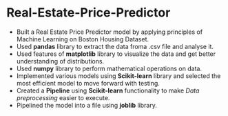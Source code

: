 # Real-Estate-Price-Predictor

- Built a Real Estate Price Predictor model by applying principles of Machine Learning on Boston Housing Dataset.
- Used **pandas** library to extract the data froma .csv file and analyse it.
- Used features of **matplotlib** library to visualize the data and get better understanding of distributions.
- Used **numpy** library to perform mathematical operations on data.
- Implemented various models using **Scikit-learn** library and selected the most efficient model to move forward with testing.
- Created a **Pipeline** using **Scikit-learn** functionality to make *Data preprocessing* easier to execute.
- Pipelined the model into a file using **joblib** library.
